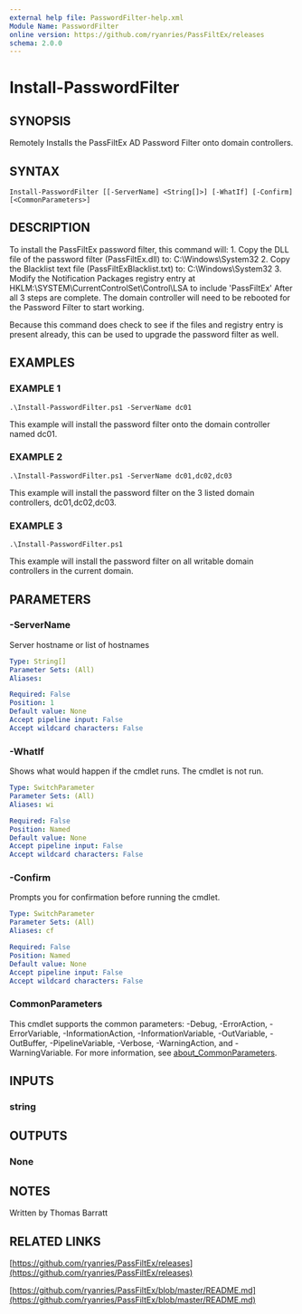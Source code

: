```yaml
---
external help file: PasswordFilter-help.xml
Module Name: PasswordFilter
online version: https://github.com/ryanries/PassFiltEx/releases
schema: 2.0.0
---
```


# Install-PasswordFilter

## SYNOPSIS
Remotely Installs the PassFiltEx AD Password Filter onto domain controllers.

## SYNTAX

```
Install-PasswordFilter [[-ServerName] <String[]>] [-WhatIf] [-Confirm] [<CommonParameters>]
```

## DESCRIPTION
To install the PassFiltEx password filter, this command will:
1.
Copy the DLL file of the password filter (PassFiltEx.dll) to: C:\Windows\System32
2.
Copy the Blacklist text file (PassFiltExBlacklist.txt) to: C:\Windows\System32
3.
Modify the Notification Packages registry entry at HKLM:\SYSTEM\CurrentControlSet\Control\LSA to include 'PassFiltEx'
After all 3 steps are complete.
The domain controller will need to be rebooted for the Password Filter to start working.

Because this command does check to see if the files and registry entry is present already, this can be used to upgrade the password filter as well.

## EXAMPLES

### EXAMPLE 1
```
.\Install-PasswordFilter.ps1 -ServerName dc01
```

This example will install the password filter onto the domain controller named dc01.

### EXAMPLE 2
```
.\Install-PasswordFilter.ps1 -ServerName dc01,dc02,dc03
```

This example will install the password filter on the 3 listed domain controllers, dc01,dc02,dc03.

### EXAMPLE 3
```
.\Install-PasswordFilter.ps1
```

This example will install the password filter on all writable domain controllers in the current domain.

## PARAMETERS

### -ServerName
Server hostname or list of hostnames

```yaml
Type: String[]
Parameter Sets: (All)
Aliases:

Required: False
Position: 1
Default value: None
Accept pipeline input: False
Accept wildcard characters: False
```

### -WhatIf
Shows what would happen if the cmdlet runs.
The cmdlet is not run.

```yaml
Type: SwitchParameter
Parameter Sets: (All)
Aliases: wi

Required: False
Position: Named
Default value: None
Accept pipeline input: False
Accept wildcard characters: False
```

### -Confirm
Prompts you for confirmation before running the cmdlet.

```yaml
Type: SwitchParameter
Parameter Sets: (All)
Aliases: cf

Required: False
Position: Named
Default value: None
Accept pipeline input: False
Accept wildcard characters: False
```

### CommonParameters
This cmdlet supports the common parameters: -Debug, -ErrorAction, -ErrorVariable, -InformationAction, -InformationVariable, -OutVariable, -OutBuffer, -PipelineVariable, -Verbose, -WarningAction, and -WarningVariable. For more information, see [about_CommonParameters](http://go.microsoft.com/fwlink/?LinkID=113216).

## INPUTS

### string
## OUTPUTS

### None
## NOTES
Written by Thomas Barratt

## RELATED LINKS

[https://github.com/ryanries/PassFiltEx/releases](https://github.com/ryanries/PassFiltEx/releases)

[https://github.com/ryanries/PassFiltEx/blob/master/README.md](https://github.com/ryanries/PassFiltEx/blob/master/README.md)


